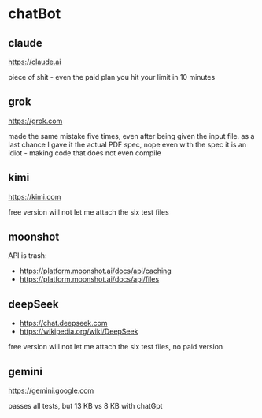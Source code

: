 # chatBot

## claude

https://claude.ai

piece of shit - even the paid plan you hit your limit in 10 minutes

## grok

https://grok.com

made the same mistake five times, even after being given the input file. as a
last chance I gave it the actual PDF spec, nope even with the spec it is an
idiot - making code that does not even compile

## kimi

https://kimi.com

free version will not let me attach the six test files

## moonshot

API is trash:

- https://platform.moonshot.ai/docs/api/caching
- https://platform.moonshot.ai/docs/api/files

## deepSeek

- https://chat.deepseek.com
- https://wikipedia.org/wiki/DeepSeek

free version will not let me attach the six test files, no paid version

## gemini

https://gemini.google.com

passes all tests, but 13 KB vs 8 KB with chatGpt
